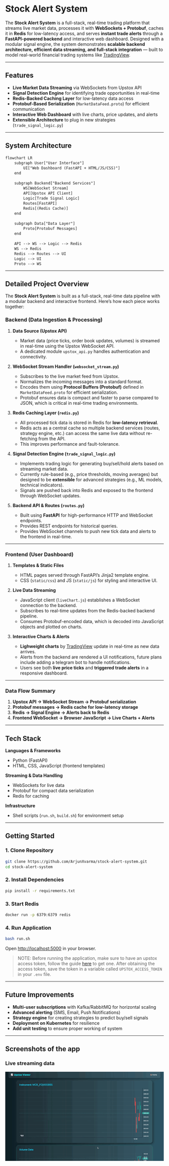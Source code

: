# Stock Alert System

The **Stock Alert System** is a full-stack, real-time trading platform that streams live market data, processes it with **WebSockets + Protobuf**, caches it in **Redis** for low-latency access, and serves **instant trade alerts** through a **FastAPI-powered backend** and interactive web dashboard. Designed with a modular signal engine, the system demonstrates **scalable backend architecture, efficient data streaming, and full-stack integration** — built to model real-world financial trading systems like [TradingView](https://in.tradingview.com/pricing/).

---

## Features

* **Live Market Data Streaming** via WebSockets from Upstox API
* **Signal Detection Engine** for identifying trade opportunities in real-time
* **Redis-Backed Caching Layer** for low-latency data access
* **Protobuf-Based Serialization** (`MarketDataFeed.proto`) for efficient communication
* **Interactive Web Dashboard** with live charts, price updates, and alerts
* **Extensible Architecture** to plug in new strategies (`trade_signal_logic.py`)

---

## System Architecture

```mermaid
flowchart LR
    subgraph User["User Interface"]
        UI["Web Dashboard (FastAPI + HTML/JS/CSS)"]
    end

    subgraph Backend["Backend Services"]
        WS[WebSocket Stream]
        API[Upstox API Client]
        Logic[Trade Signal Logic]
        Routes[FastAPI]
        Redis[(Redis Cache)]
    end

    subgraph Data["Data Layer"]
        Proto[Protobuf Messages]
    end

    API --> WS --> Logic --> Redis
    WS --> Redis
    Redis --> Routes --> UI
    Logic --> UI
    Proto --> WS
```
---

## Detailed Project Overview

The **Stock Alert System** is built as a full-stack, real-time data pipeline with a modular backend and interactive frontend. Here’s how each piece works together:

### Backend (Data Ingestion & Processing)

1. **Data Source (Upstox API)**

   * Market data (price ticks, order book updates, volumes) is streamed in real-time using the Upstox WebSocket API.
   * A dedicated module `upstox_api.py` handles authentication and connectivity.

2. **WebSocket Stream Handler (`websocket_stream.py`)**

   * Subscribes to the live market feed from Upstox.
   * Normalizes the incoming messages into a standard format.
   * Encodes them using **Protocol Buffers (Protobuf)** defined in `MarketDataFeed.proto` for efficient serialization.
   * Protobuf ensures data is compact and faster to parse compared to JSON, which is critical in real-time trading environments.

3. **Redis Caching Layer (`redis.py`)**

   * All processed tick data is stored in Redis for **low-latency retrieval**.
   * Redis acts as a central cache so multiple backend services (routes, strategy engine, etc.) can access the same live data without re-fetching from the API.
   * This improves performance and fault-tolerance.

4. **Signal Detection Engine (`trade_signal_logic.py`)**

   * Implements trading logic for generating buy/sell/hold alerts based on streaming market data.
   * Currently rule-based (e.g., price thresholds, moving averages) but designed to be **extensible** for advanced strategies (e.g., ML models, technical indicators).
   * Signals are pushed back into Redis and exposed to the frontend through WebSocket updates.

5. **Backend API & Routes (`routes.py`)**

   * Built using **FastAPI** for high-performance HTTP and WebSocket endpoints.
   * Provides REST endpoints for historical queries.
   * Provides WebSocket channels to push new tick data and alerts to the frontend in real-time.

---

### Frontend (User Dashboard)

1. **Templates & Static Files**

   * HTML pages served through FastAPI’s Jinja2 template engine.
   * CSS (`static/css`) and JS (`static/js`) for styling and interactive UI.

2. **Live Data Streaming**

   * JavaScript client (`liveChart.js`) establishes a WebSocket connection to the backend.
   * Subscribes to real-time updates from the Redis-backed backend pipeline.
   * Consumes Protobuf-encoded data, which is decoded into JavaScript objects and plotted on charts.

3. **Interactive Charts & Alerts**

   * **Lighweight charts** by [TradingView](https://tradingview.github.io/lightweight-charts/) update in real-time as new data arrives.
   * Alerts from the backend are rendered a UI notifications, future plans include adding a telegram bot to handle notifications.
   * Users see both **live price ticks** and **triggered trade alerts** in a responsive dashboard.

---

### Data Flow Summary

1. **Upstox API → WebSocket Stream → Protobuf serialization**
2. **Protobuf messages → Redis cache for low-latency storage**
3. **Redis → Signal Engine → Alerts back to Redis**
4. **Frontend WebSocket → Browser JavaScript → Live Charts + Alerts**

---

## Tech Stack

**Languages & Frameworks**

* Python (FastAPI)
* HTML, CSS, JavaScript (frontend templates)

**Streaming & Data Handling**

* WebSockets for live data
* Protobuf for compact data serialization
* Redis for caching

**Infrastructure**

* Shell scripts (`run.sh`, `build.sh`) for environment setup
---

## Getting Started

### 1. Clone Repository

```bash
git clone https://github.com/ArjunXvarma/stock-alert-system.git
cd stock-alert-system
```

### 2. Install Dependencies

```bash
pip install -r requirements.txt
```

### 3. Start Redis

```bash
docker run -p 6379:6379 redis
```

### 4. Run Application

```bash
bash run.sh
```

Open [http://localhost:5000](http://localhost:5000) in your browser.

> NOTE: Before running the application, make sure to have an upstox access token, follow the guide [here](https://upstox.com/developer/api-documentation/authentication) to get one. After obtaining the access token, save the token in a variable called `UPSTOX_ACCESS_TOKEN` in your `.env` file.

---

## Future Improvements

* **Multi-user subscriptions** with Kafka/RabbitMQ for horizontal scaling
* **Advanced alerting** (SMS, Email, Push Notifications)
* **Strategy engine** for creating strategies to predict buy/sell signals
* **Deployment on Kubernetes** for resilience
* **Add unit testing** to ensure proper working of system

---

## Screenshots of the app

### Live streaming data
![live-streaming-data](docs/gifs/live-data-streaming.gif)